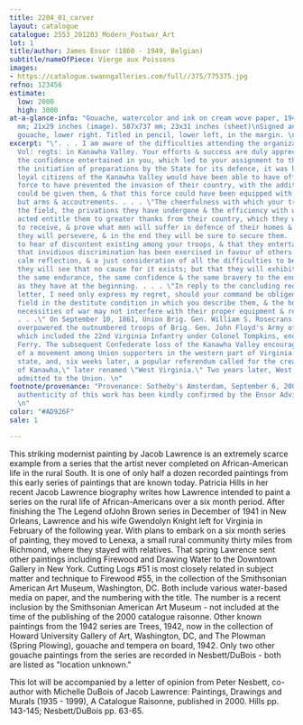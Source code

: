 ```yaml
---
title: 2204_01_carver
layout: catalogue
catalogue: 2553_201203_Modern_Postwar_Art
lot: 1
title/author: James Ensor (1860 - 1949, Belgian)
subtitle/nameOfPiece: Vierge aux Poissons
images:
- https://catalogue.swanngalleries.com/full//375/775375.jpg
refno: 123456
estimate:
  low: 2000
  high: 3000
at-a-glance-info: "Gouache, watercolor and ink on cream wove paper, 1942.\n533x737
  mm; 21x29 inches (image). 587x737 mm; 23x31 inches (sheet)\nSigned and dated in
  gouache, lower right. Titled in pencil, lower left, in the margin. \n"
excerpt: "\". . . I am aware of the difficulties attending the organization of the
  Vol: regts: in Kanawha Valley. Your efforts & success are duly appreciated & confirming
  the confidence entertained in you, which led to your assignment to this duty. In
  the initiation of preparations by the State for its defence, it was hoped that the
  loyal citizens of the Kanawha Valley would have been able to have offered a sufficient
  force to have prevented the invasion of their country, with the additional aid that
  could be given them, & that this force could have been equipped with everything
  but arms & accoutrements. . . . \"The cheerfulness with which your troops have taken
  the field, the privations they have undergone & the efficiency with which they have
  acted entitle them to greater thanks from their country, which they will be sure
  to receive, & prove what men will suffer in defence of their homes & rights. I trust
  they will persevere, & in the end they will be sure to secure them. . . . \"I regret
  to hear of discontent existing among your troops, & that they entertain the suspicion
  that invidious discrimination has been exercised in favour of others. I trust upon
  calm reflection, & a just consideration of all the difficulties to be overcome,
  they will see that no cause for it exists; but that they will exhibit the same patience,
  the same endurance, the same confidence & the same bravery to the end of the war
  as they have at the beginning. . . . \"In reply to the concluding request of your
  letter, I need only express my regret, should your command be obliged to take the
  field in the destitute condition in which you describe them, & the hope that the
  necessities of war may not interfere with their proper equipment & refreshment.
  . . .\" On September 10, 1861, Union Brig. Gen. William S. Rosecrans engaged and
  overpowered the outnumbered troops of Brig. Gen. John Floyd's Army of the Kanawha,
  which included the 22nd Virginia Infantry under Colonel Tompkins, encamped at Carnifex
  Ferry. The subsequent Confederate loss of the Kanawha Valley encouraged the development
  of a movement among Union supporters in the western part of Virginia to form a new
  state, and, six weeks later, a popular referendum called for the creation of a \"State
  of Kanawha,\" later renamed \"West Virginia.\" Two years later, West Virginia was
  admitted to the Union. \n"
footnote/provenance: "Provenance: Sotheby's Amsterdam, September 6, 2005, Lot 320.\n\nThe
  authenticity of this work has been kindly confirmed by the Ensor Advisory Commitee.
  \n"
color: "#AD926F"
sale: 1

---
```

This striking modernist painting by Jacob Lawrence is an extremely scarce example from a series that the artist never completed on African-American life in the rural South. It is one of only half a dozen recorded paintings from this early series of paintings that are known today. Patricia Hills in her recent Jacob Lawrence biography writes how Lawrence intended to paint a series on the rural life of African-Americans over a six month period. After finishing the The Legend ofJohn Brown series in December of 1941 in New Orleans, Lawrence and his wife Gwendolyn Knight left for Virginia in February of the following year. With plans to embark on a six month series of painting, they moved to Lenexa, a small rural community thirty miles from Richmond, where they stayed with relatives. That spring Lawrence sent other paintings including Firewood and Drawing Water to the Downtown Gallery in New York. Cutting Logs #51 is most closely related in subject matter and technique to Firewood #55, in the collection of the Smithsonian American Art Museum, Washington, DC. Both include various water-based media on paper, and the numbering with the title. The number is a recent inclusion by the Smithsonian American Art Museum - not included at the time of the publishing of the 2000 catalogue raisonne. Other known paintings from the 1942 series are Trees, 1942, now in the collection of Howard University Gallery of Art, Washington, DC, and The Plowman (Spring Plowing), gouache and tempera on board, 1942. Only two other gouache paintings from the series are recorded in Nesbett/DuBois - both are listed as "location unknown." 

This lot will be accompanied by a letter of opinion from Peter Nesbett, co-author with Michelle DuBois of Jacob Lawrence: Paintings, Drawings and Murals (1935 - 1999), A Catalogue Raisonne, published in 2000. Hills pp. 143-145; Nesbett/DuBois pp. 63-65.
